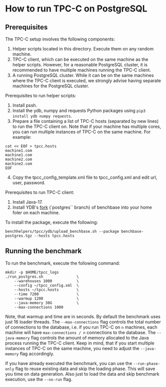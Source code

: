 # How to run TPC-C on PostgreSQL

## Prerequisites

The TPC-C setup involves the following components:
1. Helper scripts located in this directory. Execute them on any random machine.
2. TPC-C client, which can be executed on the same machine as the helper scripts. However, for a reasonable PostgreSQL cluster, it is recommended to have multiple machines running the TPC-C client.
3. A running PostgreSQL cluster. While it can be on the same machines where the TPC-C client is executed, we strongly advise having separate machines for the PostgreSQL cluster.

Prerequisites to run helper scripts:
1. Install pssh.
2. Install the ydb, numpy and requests Python packages using `pip3 install ydb numpy requests`.
3. Prepare a file containing a list of TPC-C hosts (separated by new lines) to run the TPC-C client on. Note that if your machine has multiple cores, you can run multiple instances of TPC-C on the same machine. For example:
```
cat << EOF > tpcc.hosts
machine1.com
machine1.com
machine2.com
machine2.com
EOF
```

4. Copy the tpcc_config_template.xml file to tpcc_config.xml and edit url, user, password.

Prerequisites to run TPC-C client:
1. Install Java-17.
2. Install YDB's [fork](https://github.com/ydb-platform/benchbase) (`postgres`` branch) of benchbase into your home foler on each machine.

To install the package, execute the following:
```
benchhelpers/tpcc/ydb/upload_benchbase.sh --package benchbase-postgres.tgz --hosts tpcc.hosts
```

## Running the benchmark

To run the benchmark, execute the following command:

```
mkdir -p $HOME/tpcc_logs
./run_postgres.sh               \
    --warehouses 1000           \
    --config ~/tpcc_config.xml  \
    --hosts ~/tpcc.hosts        \
    --time 7200                 \
    --warmup 1200               \
    --java-memory 30G           \
    --max-connections 1000
```

Note, that warmup and time are in seconds. By default the benchmark uses just 16 loader threads. The `--max-connections` flag controls the total number of connections to the database, i.e. if you run TPC-C on `n` machines, each machine will have `max-connections / n` connections to the database.
The `--java-memory` flag controls the amount of memory allocated to the Java process running the TPC-C client. Keep in mind, that if you start multiple instances of TPC-C on the same machine, you need to adjust the `--java-memory` flag accordingly.

If you have already executed the benchmark, you can use the `--run-phase-only` flag to reuse existing data and skip the loading phase. This will save you time on data generation. Also just to load the data and skip benchmark execution, use the `--no-run` flag.